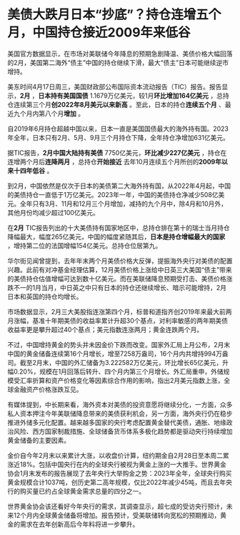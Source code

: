 # 美债大跌月日本“抄底”？持仓连增五个月，中国持仓接近2009年来低谷

美国官方数据显示，在市场对美联储今年降息的预期急剧降温、美债价格大幅回落的2月，美国第二海外“债主”中国的持仓继续下滑，最大“债主”日本可能继续逆市增持。

美东时间4月17日周三，美国财政部公布国际资本流动报告（TIC）报告。报告显示，**2月** ，**日本持有美国国债**
1.1679万亿美元，较1月**环比增加164亿美元** ，总持仓连续第三个月**创2022年8月美元以来新高** 。至此，日本的持仓**连续五个月**
、最近九个月内第八个月**增加** 。

自2019年6月持仓超越中国以来，日本一直是美国国债最大的海外持有国。2023年全年，日本只有2月、5月、9月三个月持仓下降，全年持仓净增加631亿美元。

据TIC报告，**2月中国大陆持有美债** 7750亿美元，**环比减少227亿美元** ，持仓在连增两个月后**连降两月** ，总持仓**开始接近**
去年10月连续五个月所创的**2009年以来十四年低谷** 。

到2月，中国依然是仅次于日本的美债第二大海外持有国，从2022年4月起，中国的美债持仓一直低于1万亿美元。2023年一年，中国的美债持仓净减少508亿美元。全年只有3月、11月和12月三个月增加，减持的九个月中，除4月和10月外，其他月份均减少超过100亿美元。

在**2月**
TIC报告列出的十大美债持有国家地区中，总持仓排在第十的瑞士当月持仓降幅最大，幅度265亿美元，中国的幅度紧随其后，**日本是持仓增幅最大的国家**
，增持第二位的法国增幅154亿美元。总持仓位居第九。

华尔街见闻曾提到，去年年末两个月美债价格大反弹，提振海外央行对美债的配置兴趣。此前有对冲基金经理估算，12月美债价格上涨给中日英三大美国“债主”带来的美债持仓估值增幅可达到数十亿美元。而在美联储降息预期受打击、美债价格涨跌不一的1月当月，中日英之中只有日本的持仓还继续增长、暗示可能增持，2月日本和英国的持仓均增长。

市场数据显示，2月三大美股指连涨第四个月，标普和道指齐创2019年来最大前两月涨幅，基准十年期美债的收益率累计升超30个基点，对利率敏感的两年期美债收益率更是攀升超过40个基点；美元指数连涨两月；黄金连跌两个月。

不过，中国增持黄金的势头并未因金价下跌而改变。国家外汇局上月公布，2月末中国的黄金储备连续第16个月增长，增至7258万盎司，16个月内共增持994万盎司。截至2月末，中国的外汇储备为3.222582万亿美元，环比增长65亿美元，升幅0.20%，规模在1月回落后转升、四个月内第三个月增长。外汇局重申，外储规模受汇率折算和资产价格变化等因素综合作用的影响，指出2月美元指数上涨，全球金融资产价格涨跌互见。

有媒体提到，中长期来看，海外资本对美债的投资意愿将继续分化，一方面，众多私人资本押注今年美联储降息带来的美债获利机会，另一方面，海外央行仍在稳步推进外储多元化配置。越来越多国家的央行考虑配置黄金替代美债，通胀、地缘政治风险、西方国家制裁措施、全球储备货币体系多极化趋势都是驱动央行持续增加黄金储备的主要因素。

金价自今年2月末以来累计大涨，以收盘价计算，纽约期金自2月28日至本周二累涨近18%。包括中国央行在内的全球央行被视为黄金上涨的一大推手。世界黄金协会1月末发布的报告展现了去年央行大举购金之势：2023年全年，全球央行购买黄金规模合计1037吨，创历史第二高年规模，仅比2022年减少45吨，而且去年央行的购买量已约占全球黄金需求总量的四分之一。

世界黄金协会该还看好今年央行的需求，其调查显示，超七成的受访央行预计，未来12个月内全球黄金储备将增加。报告预计，受美联储转向宽松的预期推动，黄金的需求在去年创新高后今年料将进一步攀升。

